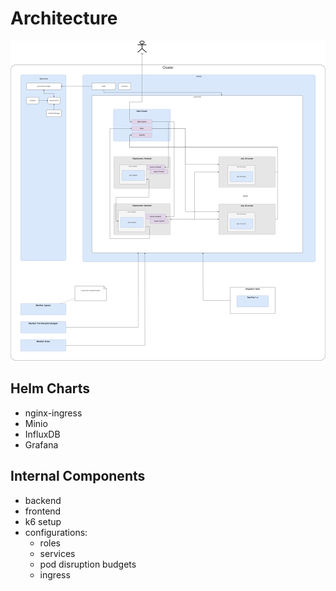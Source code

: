 # Architecture

![kubernetes architecture](images/architecture.drawio.png)

## Helm Charts

* nginx-ingress
* Minio
* InfluxDB
* Grafana

## Internal Components

* backend
* frontend
* k6 setup
* configurations:
  * roles
  * services
  * pod disruption budgets
  * ingress

